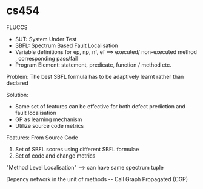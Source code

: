 # cs454

FLUCCS

- SUT: System Under Test
- SBFL: Spectrum Based Fault Localisation
- Variable definitions for ep, np, nf, ef ==> executed/ non-executed method , corresponding pass/fail
- Program Element: statement, predicate, function / method etc. 



Problem: 
The best SBFL formula has to be adaptively learnt rather than declared


Solution: 
* Same set of features can be effective for both defect prediction and fault localisation
* GP as learning mechanism
* Utilize source code metrics

Features:
From Source Code
  1. Set of SBFL scores using different SBFL formulae
  2. Set of code and change metrics

"Method Level Localisation" --> can have same spectrum tuple

Depency network in the unit of methods -- Call Graph Propagated (CGP)








